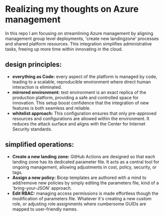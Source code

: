 # Realizing my thoughts on Azure management

In this repo I am focusing on streamlining Azure management by aligning management group level deployments, 'create new landingzone' processes and shared platform resources. This integration simplifies administrative tasks, freeing up more time within innovating in the cloud. 

## design principles: 

- **everything as Code:** every aspect of the platform is managed by code, leading to a scalable, reproducible environment where direct human interaction is eliminated. 
- **mirrored environment:** test environment is an exact replica of the production platform, providing a safe and controlled space for innovation. This setup boost confidence that the integration of new features is both seamless and reliable. 
- **whitelist approach:** This configuration ensures that only pre-approved resources and configurations are allowed within the environment. It reduces the attack surface and aligns with the Center for Internet Security standards.
  
## simplified operations:

- **Create a new landing zone:** GitHub Actions are designed so that each landing zone has its dedicated parameter file. It acts as a central tool for ongoing management, allowing adjustments in cost, policy, security, or tags.
- **Assign a new policy:** Bicep templates are authored with a mind to add/remove new policies by simply editing the parameters file, kind of a 'bring-your-JSON' approach.
- **Edit RBAC:** managing access permissions is made effortless though the modification of parameters file. Whatever it's creating a new custom role, or adjusting role assignments where cumbersome GUIDs are mapped to user-friendly names. 

